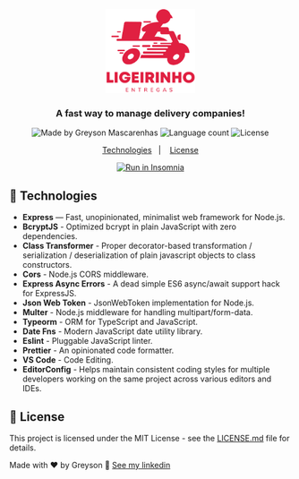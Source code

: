 <div align="center">
  <img src="./.github/logo.png" height="150px" alt="Ligeirinho"/>
</div>

<h3 align="center">
  A fast way to manage delivery companies!
</h3>

<div align="center">
  <img alt="Made by Greyson Mascarenhas" src="https://img.shields.io/badge/made%20by-Greyson%20Mascarenhas-%23E02041"/>
  <img alt="Language count" src="https://img.shields.io/github/languages/count/greysonmrx/ligeirinho-backend?color=%23e02041"/>
  <img alt="License" src="https://img.shields.io/badge/license-MIT-%23E02041"/>
</div>

<p align="center">
  <a href="#rocket-technologies">Technologies</a>&nbsp;&nbsp;&nbsp;|&nbsp;&nbsp;&nbsp;
  <a href="#memo-license">License</a>
</p>

<div align="center">
<a href="https://insomnia.rest/run/?label=Ligeirinho&uri=https%3A%2F%2Fraw.githubusercontent.com%2Fgreysonmrx%2Fligeirinho-backend%2Fmaster%2F.github%2Finsomnia.json" target="_blank"><img src="https://insomnia.rest/images/run.svg" alt="Run in Insomnia"></a>
</div>

## :rocket: Technologies

- **Express** — Fast, unopinionated, minimalist web framework for Node.js.
- **BcryptJS** - Optimized bcrypt in plain JavaScript with zero dependencies.
- **Class Transformer** - Proper decorator-based transformation / serialization / deserialization of plain javascript objects to class constructors.
- **Cors** - Node.js CORS middleware.
- **Express Async Errors** - A dead simple ES6 async/await support hack for ExpressJS.
- **Json Web Token** - JsonWebToken implementation for Node.js.
- **Multer** -  Node.js middleware for handling multipart/form-data.
- **Typeorm** -  ORM for TypeScript and JavaScript.
- **Date Fns** - Modern JavaScript date utility library.
- **Eslint** - Pluggable JavaScript linter.
- **Prettier** - An opinionated code formatter.
- **VS Code** - Code Editing.
- **EditorConfig** - Helps maintain consistent coding styles for multiple developers working on the same project across various editors and IDEs.

## :memo: License

This project is licensed under the MIT License - see the [LICENSE.md](license.md) file for details.

Made with :hearts: by Greyson :wave: [See my linkedin](https://www.linkedin.com/in/greyson-mascarenhas-5a21ab1a2/)
